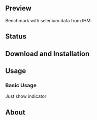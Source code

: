 
## Preview

Benchmark with selenium data from IHM.

## Status


## Download and Installation



## Usage

### Basic Usage
Just show indicator


## About

